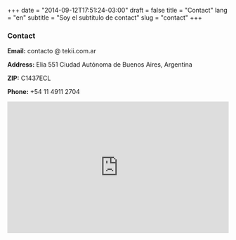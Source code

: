 +++
date = "2014-09-12T17:51:24-03:00"
draft = false
title = "Contact"
lang = "en"
subtitle = "Soy el subtitulo de contact"
slug = "contact"
+++

### Contact

**Email:** contacto @ tekii.com.ar 

**Address:** Elia 551 Ciudad Autónoma de Buenos Aires, Argentina

**ZIP:** C1437ECL

**Phone:** +54 11 4911 2704

<div id="mapa" class="mapa">
<iframe width="100%" height="300" frameborder="0" scrolling="no" style="border:0" marginheight="0" marginwidth="0" src="https://www.google.com/maps/embed/v1/place?key=AIzaSyDMmXCan72cha3IVZOmBpBolRGUr2vxte0&amp;q=TEKii+S.R.L.+ELIA+551+Argentina&amp;maptype=roadmap&amp;zoom=17">
</iframe>
</div>
